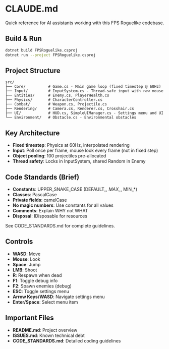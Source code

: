 # CLAUDE.md

Quick reference for AI assistants working with this FPS Roguelike codebase.

## Build & Run
```bash
dotnet build FPSRoguelike.csproj
dotnet run --project FPSRoguelike.csproj
```

## Project Structure
```
src/
├── Core/          # Game.cs - Main game loop (fixed timestep @ 60Hz)
├── Input/         # InputSystem.cs - Thread-safe input with raw mouse
├── Entities/      # Enemy.cs, PlayerHealth.cs
├── Physics/       # CharacterController.cs
├── Combat/        # Weapon.cs, Projectile.cs
├── Rendering/     # Camera.cs, Renderer.cs, Crosshair.cs
├── UI/            # HUD.cs, SimpleUIManager.cs - Settings menu and UI
└── Environment/   # Obstacle.cs - Environmental obstacles
```

## Key Architecture
- **Fixed timestep**: Physics at 60Hz, interpolated rendering
- **Input**: Poll once per frame, mouse look every frame (not in fixed step)
- **Object pooling**: 100 projectiles pre-allocated
- **Thread safety**: Locks in InputSystem, shared Random in Enemy


## Code Standards (Brief)
- **Constants**: UPPER_SNAKE_CASE (DEFAULT_*, MAX_*, MIN_*)
- **Classes**: PascalCase
- **Private fields**: camelCase
- **No magic numbers**: Use constants for all values
- **Comments**: Explain WHY not WHAT
- **Disposal**: IDisposable for resources

See CODE_STANDARDS.md for complete guidelines.

## Controls
- **WASD**: Move
- **Mouse**: Look
- **Space**: Jump
- **LMB**: Shoot
- **R**: Respawn when dead
- **F1**: Toggle debug info
- **F2**: Spawn enemies (debug)
- **ESC**: Toggle settings menu
- **Arrow Keys/WASD**: Navigate settings menu
- **Enter/Space**: Select menu item

## Important Files
- **README.md**: Project overview
- **ISSUES.md**: Known technical debt
- **CODE_STANDARDS.md**: Detailed coding guidelines